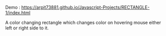 Demo : https://arpit73881.github.io/Javascript-Projects/RECTANGLE-1/index.html

A color changing rectangle which changes color on hovering mouse either left or right side to it.
